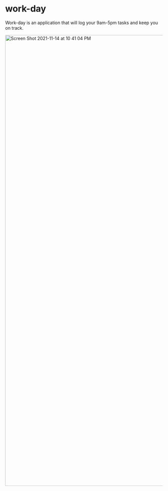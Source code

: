 # work-day

Work-day is an application that will log your 9am-5pm tasks and keep you on track. 

<img width="1437" alt="Screen Shot 2021-11-14 at 10 41 04 PM" src="https://user-images.githubusercontent.com/90261987/141723582-22c8a898-bd01-4b5b-b602-609d7af559b0.png">
